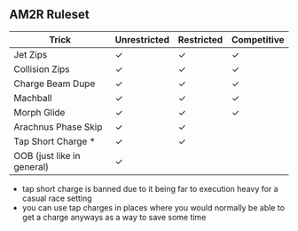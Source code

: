 ## AM2R Ruleset

| Trick                       | Unrestricted | Restricted | Competitive |
|-----------------------------|----------------|----------------|-------------|
| Jet Zips	                   | ✓	             | ✓	             | ✓           |
| Collision Zips	             | ✓	             | ✓	             | ✓           |
| Charge Beam	Dupe            | ✓	             | ✓	             | ✓           |
| Machball                    | ✓	             | ✓	             | ✓           |
| Morph Glide                 | ✓	             | ✓	             | ✓           |
| Arachnus Phase Skip         | ✓	             | ✓	             |             |
| Tap Short Charge *	         | ✓	             | ✓	             |             |
| OOB (just like in general)	 | ✓	             | 	              |             |
* tap short charge is banned due to it being far to execution heavy for a casual race setting
* you can use tap charges in places where you would normally be able to get a charge anyways as a way to save some time